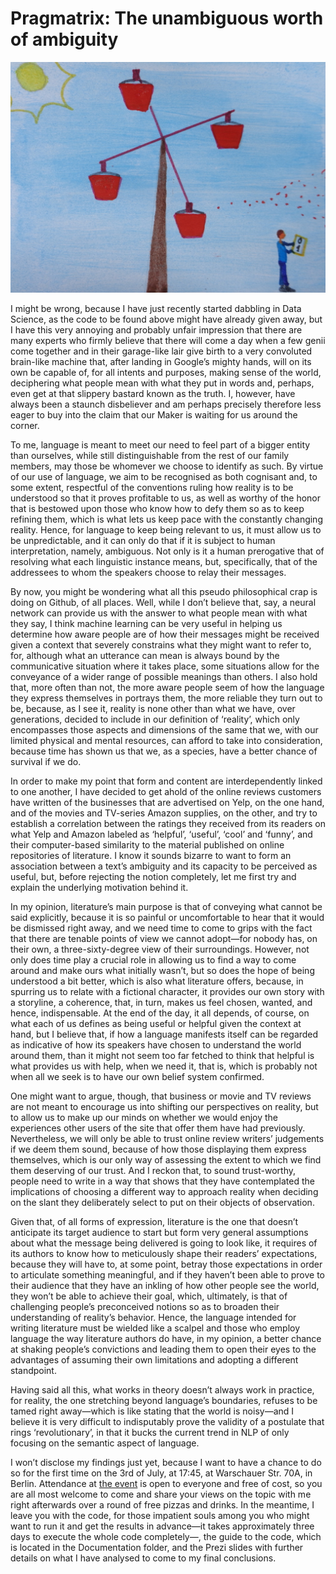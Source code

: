 # Pragmatrix: The unambiguous worth of ambiguity

![Of windmills and other hallucinogens](pragmatrix_image.jpeg)


I might be wrong, because I have just recently started dabbling in Data Science, as the code to be found above might have already given away, but I have this very annoying and probably unfair impression that there are many experts who firmly believe that there will come a day when a few genii come together and in their garage-like lair give birth to a very convoluted brain-like machine that, after landing in Google’s mighty hands, will on its own be capable of, for all intents and purposes, making sense of the world, deciphering what people mean with what they put in words and, perhaps, even get at that slippery bastard known as the truth. I, however, have always been a staunch disbeliever and am perhaps precisely therefore less eager to buy into the claim that our Maker is waiting for us around the corner.

To me, language is meant to meet our need to feel part of a bigger entity than ourselves, while still distinguishable from the rest of our family members, may those be whomever we choose to identify as such. By virtue of our use of language, we aim to be recognised as both cognisant and, to some extent, respectful of the conventions ruling how reality is to be understood so that it proves profitable to us, as well as worthy of the honor that is bestowed upon those who know how to defy them so as to keep refining them, which is what lets us keep pace with the constantly changing reality. Hence, for language to keep being relevant to us, it must allow us to be unpredictable, and it can only do that if it is subject to human interpretation, namely, ambiguous. Not only is it a human prerogative that of resolving what each linguistic instance means, but, specifically, that of the addressees to whom the speakers choose to relay their messages.

By now, you might be wondering what all this pseudo philosophical crap is doing on Github, of all places. Well, while I don’t believe that, say, a neural network can provide us with the answer to what people mean with what they say, I think machine learning can be very useful in helping us determine how aware people are of how their messages might be received given a context that severely constrains what they might want to refer to, for, although what an utterance can mean is always bound by the communicative situation where it takes place, some situations allow for the conveyance of a wider range of possible meanings than others. I also hold that, more often than not, the more aware people seem of how the language they express themselves in portrays them, the more reliable they turn out to be, because, as I see it, reality is none other than what we have, over generations, decided to include in our definition of ‘reality’, which only encompasses those aspects and dimensions of the same that we, with our limited physical and mental resources, can afford to take into consideration, because time has shown us that we, as a species, have a better chance of survival if we do. 

In order to make my point that form and content are interdependently linked to one another, I have decided to get ahold of the online reviews customers have written of the businesses that are advertised on Yelp, on the one hand, and of the movies and TV-series Amazon supplies, on the other, and try to establish a correlation between the ratings they received from its readers on what Yelp and Amazon labeled as ‘helpful’, ‘useful’, ‘cool’ and ‘funny’, and their computer-based similarity to the material published on online repositories of literature. I know it sounds bizarre to want to form an association between a text’s ambiguity and its capacity to be perceived as useful, but, before rejecting the notion completely, let me first try and explain the underlying motivation behind it. 

In my opinion, literature’s main purpose is that of conveying what cannot be said explicitly, because it is so painful or uncomfortable to hear that it would be dismissed right away, and we need time to come to grips with the fact that there are tenable points of view we cannot adopt—for nobody has, on their own, a three-sixty-degree view of their surroundings. However, not only does time play a crucial role in allowing us to find a way to come around and make ours what initially wasn’t, but so does the hope of being understood a bit better, which is also what literature offers, because, in spurring us to relate with a fictional character, it provides our own story with a storyline, a coherence, that, in turn, makes us feel chosen, wanted, and hence, indispensable. At the end of the day, it all depends, of course, on what each of us defines as being useful or helpful given the context at hand, but I believe that, if how a language manifests itself can be regarded as indicative of how its speakers have chosen to understand the world around them, than it might not seem too far fetched to think that helpful is what provides us with help, when we need it, that is, which is probably not when all we seek is to have our own belief system confirmed. 

One might want to argue, though, that business or movie and TV reviews are not meant to encourage us into shifting our perspectives on reality, but to allow us to make up our minds on whether we would enjoy the experiences other users of the site that offer them have had previously. Nevertheless, we will only be able to trust online review writers’ judgements if we deem them sound, because of how those displaying them express themselves, which is our only way of assessing the extent to which we find them deserving of our trust. And I reckon that, to sound trust-worthy, people need to write in a way that shows that they have contemplated the implications of choosing a different way to approach reality when deciding on the slant they deliberately select to put on their objects of observation. 

Given that, of all forms of expression, literature is the one that doesn’t anticipate its target audience to start but form very general assumptions about what the message being delivered is going to look like, it requires of its authors to know how to meticulously shape their readers’ expectations, because they will have to, at some point, betray those expectations in order to articulate something meaningful, and if they haven’t been able to prove to their audience that they have an inkling of how other people see the world, they won’t be able to achieve their goal, which, ultimately, is that of challenging people’s preconceived notions so as to broaden their understanding of reality’s behavior. Hence, the language intended for writing literature must be wielded like a scalpel and those who employ language the way literature authors do have, in my opinion, a better chance at shaking people’s convictions and leading them to open their eyes to the advantages of assuming their own limitations and adopting a different standpoint.

Having said all this, what works in theory doesn’t always work in practice, for reality, the one  stretching beyond language’s boundaries, refuses to be tamed right away—which is like stating that the world is noisy—and I believe it is very difficult to indisputably prove the validity of a postulate that rings ‘revolutionary’, in that it bucks the current trend in NLP of only focusing on the semantic aspect of language. 

I won’t disclose my findings just yet, because I want to have a chance to do so for the first time on the 3rd of July, at 17:45, at Warschauer Str. 70A, in Berlin. Attendance at [the event](https://www.meetup.com/es/Data-Science-Community-Day/events/251477730/) is open to everyone and free of cost, so you are all most welcome to come and share your views on the topic with me right afterwards over a round of free pizzas and drinks. In the meantime, I leave you with the code, for those impatient souls among you who might want to run it and get the results in advance—it takes approximately three days to execute the whole code completely—, the guide to the code, which is located in the Documentation folder, and the Prezi slides with further details on what I have analysed to come to my final conclusions. 

